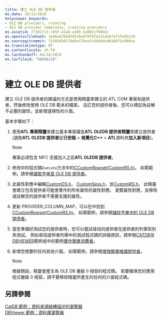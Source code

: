 ```yaml
---
title: 建立 OLE DB 提供者
ms.date: 10/13/2018
helpviewer_keywords:
- OLE DB providers, creating
- OLE DB provider templates, creating providers
ms.assetid: f73017c3-c89f-41a6-a306-ea992cf6092c
ms.openlocfilehash: 3e46e87b0d5d538a0f9fd7e231debfef3fa95210
ms.sourcegitcommit: 72583d30170d6ef29ea5c6848dc00169f2c909aa
ms.translationtype: MT
ms.contentlocale: zh-TW
ms.lasthandoff: 04/18/2019
ms.locfileid: "59036110"
---
```

# <a name="creating-an-ole-db-provider"></a>建立 OLE DB 提供者

建立 OLE DB 提供者的建議的方式是使用精靈來建立的 ATL COM 專案和提供者，然後修改使用 OLE DB 範本的檔案。 自訂您的提供者後，您可以標記為註解不必要的屬性，並新增選擇性的介面。

基本步驟如下：

1. 使用**ATL 專案精靈**來建立基本專案檔並**ATL OLEDB 提供者精靈**來建立提供者 (選取**ATL OLEDB 提供者**從**已安裝** > **視覺化C++**   >  **ATL**資料夾**加入新項目**)。

   > [!NOTE]
   > 專案必須包含 MFC 支援加入之前**ATL OLEDB 提供者**。

1. 修改中的程式碼`Execute`方法中的[CCustomRowset(CustomRS.h)](cmyproviderrowset-myproviderrs-h.md)。 如需範例，請參閱[讀取字串至 OLE DB 提供者](../../data/oledb/reading-strings-into-the-ole-db-provider.md)。

1. 此屬性對應中編輯[CustomDS.h](cmyprovidersource-myproviderds-h.md)， [CustomSess.h](cmyprovidersession-myprovidersess-h.md)，並[CustomRS.h](cmyproviderrowset-myproviderrs-h.md)。 此精靈會建立包含提供者可能會實作的所有屬性的屬性對應。 瀏覽屬性對應，並移除或註解您的提供者不需要支援的屬性。

1. 更新 PROVIDER_COLUMN_MAP，可以在中找到[CCustomRowset(CustomRS.h)](cmyproviderrowset-myproviderrs-h.md)。 如需範例，請參閱[儲存字串中的 OLE DB 提供者](../../data/oledb/storing-strings-in-the-ole-db-provider.md)。

1. 當您準備好測試您的提供者時，您可以嘗試尋找的提供者在提供者的列舉型別來測試。 例如尋找提供者列舉中的測試程式碼的詳細資訊，請參閱[CATDB](https://github.com/Microsoft/VCSamples/tree/master/VC2008Samples/ATL/OLEDB/Consumer/catdb)並[DBVIEWER](https://github.com/Microsoft/VCSamples/tree/master/VC2008Samples/ATL/OLEDB/Consumer/dbviewer)範例或中的範例[實作簡單消費者](../../data/oledb/implementing-a-simple-consumer.md)。

1. 新增您想要的任何其他介面。 如需範例，請參閱[增強簡單唯讀提供者](../../data/oledb/enhancing-the-simple-read-only-provider.md)。

   > [!NOTE]
   > 根據預設，精靈會產生為 OLE DB 層級 0 相容的程式碼。 若要確保您的應用程式層級 0 相容，請不要移除精靈所產生的任何的介面程式碼。

## <a name="see-also"></a>另請參閱

[CatDB 範例：資料來源結構描述的瀏覽器](https://github.com/Microsoft/VCSamples/tree/master/VC2008Samples/ATL/OLEDB/Consumer/catdb)<br/>
[DBViewer 範例：資料庫瀏覽器](https://github.com/Microsoft/VCSamples/tree/master/VC2008Samples/ATL/OLEDB/Consumer/dbviewer)
